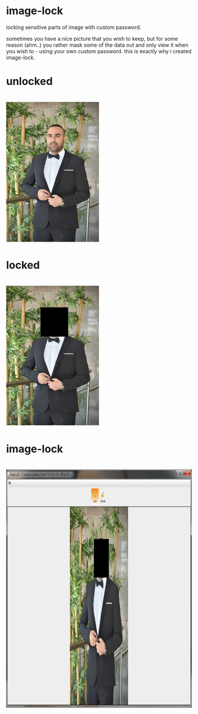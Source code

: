 # image-lock
locking sensitive parts of image with custom password.

sometimes you have a nice picture that you wish to keep, but for some reason (ahm..) you rather mask some of the data out and only view it when you wish to - using your own custom password.
this is exactly why i created image-lock.

# unlocked
# <img src="src/docs/images/image-lock-unlocked.jpg" height="50%" width="50%" >

# locked
# <img src="src/docs/images/image-lock-locked.pngl" height="50%" width="50%" >

# image-lock
# <img src="src/docs/images/tool-example.png" height="645" width="730" >